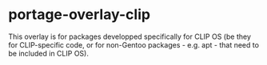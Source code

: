 # portage-overlay-clip

This overlay is for packages developped specifically for CLIP OS (be they for
CLIP-specific code, or for non-Gentoo packages - e.g. apt - that need to be
included in CLIP OS).
